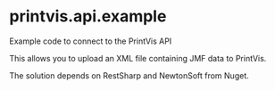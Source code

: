 # printvis.api.example
Example code to connect to the PrintVis API

This allows you to upload an XML file containing JMF data to PrintVis.

The solution depends on RestSharp and NewtonSoft from Nuget.